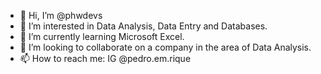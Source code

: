 - 👋 Hi, I’m @phwdevs
- 👀 I’m interested in Data Analysis, Data Entry and Databases.
- 🌱 I’m currently learning Microsoft Excel.
- 💞️ I’m looking to collaborate on a company in the area of Data Analysis.
- 📫 How to reach me: IG @pedro.em.rique

<!---
phwdevs/phwdevs is a ✨ special ✨ repository because its `README.md` (this file) appears on your GitHub profile.
You can click the Preview link to take a look at your changes.
--->
